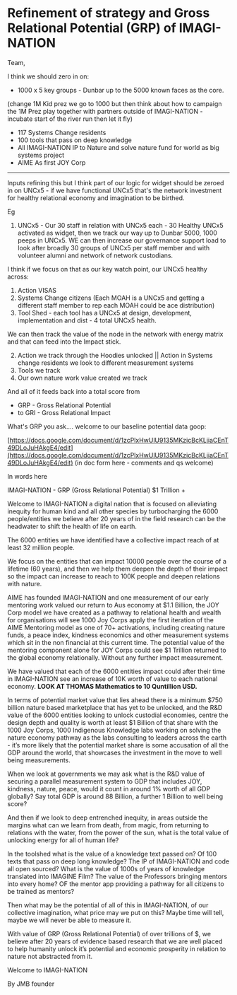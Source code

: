 # Refinement of strategy and Gross Relational Potential (GRP) of IMAGI-NATION

Team,

I think we should zero in on:

* 1000 x 5 key groups - Dunbar up to the 5000 known faces as the core.

(change 1M Kid prez we go to 1000 but then think about how to campaign the 1M Prez play together with partners outside of IMAGI-NATION - incubate start of the river run then let it fly)

* 117 Systems Change residents
* 100 tools that pass on deep knowledge
* All IMAGI-NATION IP to Nature and solve nature fund for world as big systems project
* AIME As first JOY Corp

***

Inputs refining this but I think part of our logic for widget should be zeroed in on UNCx5 - if we have functional UNCx5 that's the network investment for healthy relational economy and imagination to be birthed.

Eg

1. UNCx5 - Our 30 staff in relation with UNCx5 each - 30 Healthy UNCx5 activated as widget, then we track our way up to Dunbar 5000, 1000 peeps in UNCx5. WE can then increase our governance support load to look after broadly 30 groups of UNCx5 per staff member and with volunteer alumni and network of network custodians.

I think if we focus on that as our key watch point, our UNCx5 healthy across:

1. Action VISAS
2. Systems Change citizens (Each MOAH is a UNCx5 and getting a different staff member to rep each MOAH could be ace distribution)
3. Tool Shed - each tool has a UNCx5 at design, development, implementation and dist - 4 total UNCx5 health.

We can then track the value of the node in the network with energy matrix and that can feed into the Impact stick.

2. Action we track through the Hoodies unlocked || Action in Systems change residents we look to different measurement systems
3. Tools we track
4. Our own nature work value created we track

And all of it feeds back into a total score from

* GRP - Gross Relational Potential
* to GRI - Gross Relational Impact

What's GRP you ask.... welcome to our baseline potential data goop:

[https://docs.google.com/document/d/1zcPlxHwUlU9135MKzicBcKLjiaCEnT49DLoJuHAkgE4/edit](https://docs.google.com/document/d/1zcPlxHwUlU9135MKzicBcKLjiaCEnT49DLoJuHAkgE4/edit) (in doc form here - comments and qs welcome)

In words here

IMAGI-NATION - GRP (Gross Relational Potential) $1 Trillion +

Welcome to IMAGI-NATION a digital nation that is focused on alleviating inequity for human kind and all other species by turbocharging the 6000 people/entities we believe after 20 years of in the field research can be the headwater to shift the health of life on earth.

The 6000 entities we have identified have a collective impact reach of at least 32 million people.

We focus on the entities that can impact 10000 people over the course of a lifetime (60 years), and then we help them deepen the depth of their impact so the impact can increase to reach to 100K people and deepen relations with nature.

AIME has founded IMAGI-NATION and one measurement of our early mentoring work valued our return to Aus economy at $1.1 Billion, the JOY Corp model we have created as a pathway to relational health and wealth for organisations will see 1000 Joy Corps apply the first iteration of the AIME Mentoring model as one of 70+ activations, including creating nature funds, a peace index, kindness economics and other measurement systems which sit in the non financial at this current time. The potential value of the mentoring component alone for JOY Corps could see $1 Trillion returned to the global economy relationally. Without any further impact measurement.

We have valued that each of the 6000 entities impact could after their time in IMAGI-NATION see an increase of 10K worth of value to each national economy. **LOOK AT THOMAS Mathematics to 10 Quntillion USD.**

In terms of potential market value that lies ahead there is a minimum $750 billion nature based marketplace that has yet to be unlocked, and the R\&D value of the 6000 entities looking to unlock custodial economies, centre the design depth and quality is worth at least $1 Billion of that share with the 1000 Joy Corps, 1000 Indigenous Knowledge labs working on solving the nature economy pathway as the labs consulting to leaders across the earth - it’s more likely that the potential market share is some accusation of all the GDP around the world, that showcases the investment in the move to well being measurements.

When we look at governments we may ask what is the R\&D value of securing a parallel measurement system to GDP that includes JOY, kindness, nature, peace, would it count in around 1% worth of all GDP globally? Say total GDP is around 88 Billion, a further 1 Billion to well being score?

And then if we look to deep entrenched inequity, in areas outside the margins what can we learn from death, from magic, from returning to relations with the water, from the power of the sun, what is the total value of unlocking energy for all of human life?

In the toolshed what is the value of a knowledge text passed on? Of 100 texts that pass on deep long knowledge? The IP of IMAGI-NATION and code all open sourced? What is the value of 1000s of years of knowledge translated into IMAGINE Film? The value of the Professors bringing mentors into every home? OF the mentor app providing a pathway for all citizens to be trained as mentors?

Then what may be the potential of all of this in IMAGI-NATION, of our collective imagination, what price may we put on this? Maybe time will tell, maybe we will never be able to measure it.

With value of GRP (Gross Relational Potential) of over trillions of $, we believe after 20 years of evidence based research that we are well placed to help humanity unlock it’s potential and economic prosperity in relation to nature not abstracted from it.

Welcome to IMAGI-NATION

By JMB founder
